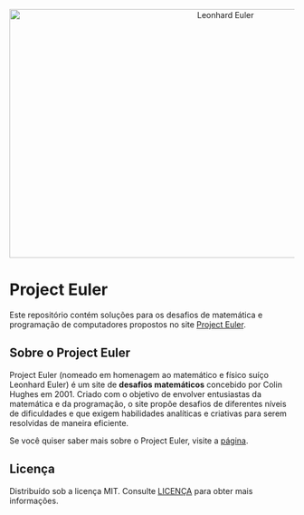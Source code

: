 <p align="center">
    <img src="https://github.com/jnsiet/project-euler-solucoes/assets/125516697/79abe2b1-2e66-449c-8095-a745ce09913e" alt="Leonhard Euler" width="748" height="439">
</p>

# Project Euler

Este repositório contém soluções para os desafios de matemática e programação de computadores propostos no site [Project Euler][1].

## Sobre o Project Euler

Project Euler (nomeado em homenagem ao matemático e físico suíço Leonhard Euler) é um site de **desafios matemáticos** concebido por Colin Hughes em 2001. Criado com o objetivo de envolver entusiastas da matemática e da programação, o site propõe desafios de diferentes níveis de dificuldades e que exigem habilidades analíticas e criativas para serem resolvidas de maneira eficiente.

Se você quiser saber mais sobre o Project Euler, visite a [página][2].

## Licença

Distribuído sob a licença MIT. Consulte [LICENÇA](/LICENSE) para obter mais informações.

  [1]: https://projecteuler.net/archives
  [2]: https://projecteuler.net/
